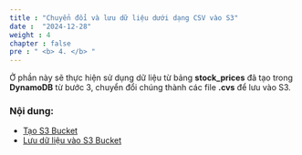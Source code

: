 ```yaml
---
title : "Chuyển đổi và lưu dữ liệu dưới dạng CSV vào S3"
date :  "2024-12-28"
weight : 4 
chapter : false
pre : " <b> 4. </b> "
---
```


Ở phần này sẽ thực hiện sử dụng dữ liệu từ bảng **stock_prices** đã tạo trong **DynamoDB** từ bước 3, chuyển đổi chúng thành các file **.cvs** để lưu vào S3.

### Nội dung:

  - [Tạo S3 Bucket](./4.1-updateiamrole/)
  - [Lưu dữ liệu vào S3 Bucket](./4.2-creates3bucket/)
